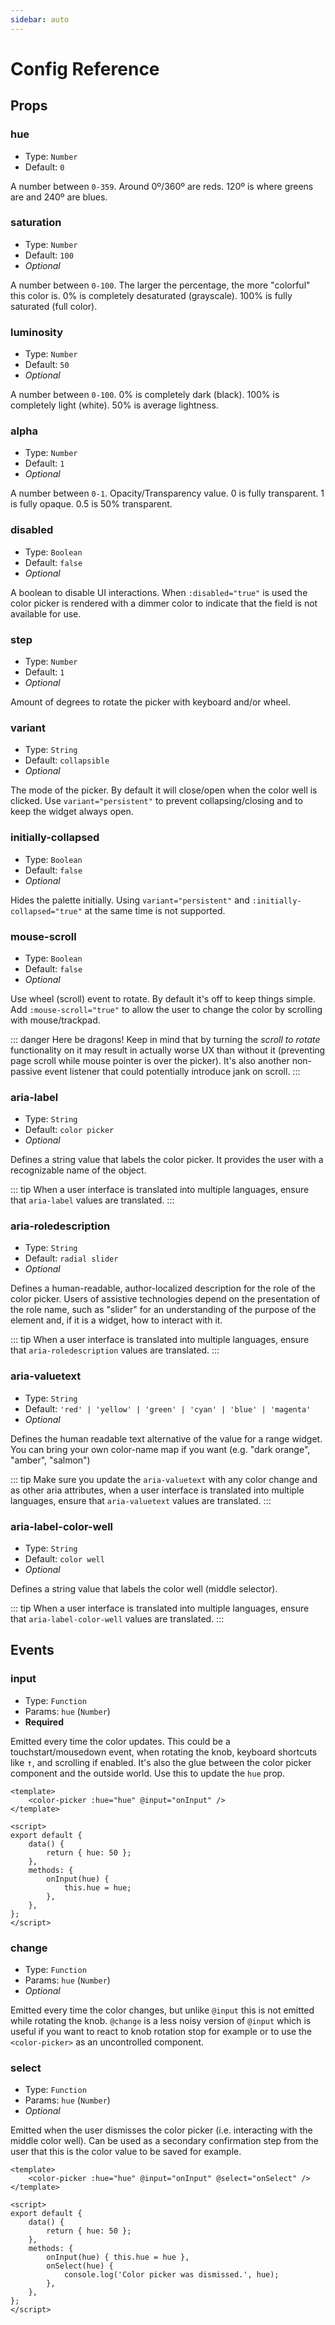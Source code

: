 ```yaml
---
sidebar: auto
---
```

# Config Reference

## Props

### hue

* Type: `Number`
* Default: `0`

A number between `0-359`. Around 0º/360º are reds. 120º is where greens are and 240º are blues.

### saturation

* Type: `Number`
* Default: `100`
* _Optional_

A number between `0-100`. The larger the percentage, the more "colorful" this color is. 0% is completely desaturated (grayscale). 100% is fully saturated (full color).

### luminosity

* Type: `Number`
* Default: `50`
* _Optional_

A number between `0-100`. 0% is completely dark (black). 100% is completely light (white). 50% is average lightness.

### alpha

* Type: `Number`
* Default: `1`
* _Optional_

A number between `0-1`. Opacity/Transparency value. 0 is fully transparent. 1 is fully opaque. 0.5 is 50% transparent.

### disabled

* Type: `Boolean`
* Default: `false`
* _Optional_

A boolean to disable UI interactions. When `:disabled="true"` is used the color picker is rendered with a dimmer color to indicate that the field is not available for use.

### step

* Type: `Number`
* Default: `1`
* _Optional_

Amount of degrees to rotate the picker with keyboard and/or wheel.

### variant

* Type: `String`
* Default: `collapsible`
* _Optional_

The mode of the picker. By default it will close/open when the color well is clicked. Use `variant="persistent"` to prevent collapsing/closing and to keep the widget always open.

### initially-collapsed

* Type: `Boolean`
* Default: `false`
* _Optional_

Hides the palette initially. Using `variant="persistent"` and `:initially-collapsed="true"` at the same time is not supported.

### mouse-scroll

* Type: `Boolean`
* Default: `false`
* _Optional_

Use wheel (scroll) event to rotate. By default it's off to keep things simple. Add `:mouse-scroll="true"` to allow the user to change the color by scrolling with mouse/trackpad.

::: danger Here be dragons!
Keep in mind that by turning the _scroll to rotate_ functionality on it may result in actually worse UX than without it (preventing page scroll while mouse pointer is over the picker). It's also another non-passive event listener that could potentially introduce jank on scroll.
:::

### aria-label

* Type: `String`
* Default: `color picker`
* _Optional_

Defines a string value that labels the color picker. It provides the user with a recognizable name of the object.

::: tip
When a user interface is translated into multiple languages, ensure that `aria-label` values are translated.
:::

### aria-roledescription

* Type: `String`
* Default: `radial slider`
* _Optional_

Defines a human-readable, author-localized description for the role of the color picker. Users of assistive technologies depend on the presentation of the role name, such as "slider" for an understanding of the purpose of the element and, if it is a widget, how to interact with it.

::: tip
When a user interface is translated into multiple languages, ensure that `aria-roledescription` values are translated.
:::

### aria-valuetext

* Type: `String`
* Default: `'red' | 'yellow' | 'green' | 'cyan' | 'blue' | 'magenta'`
* _Optional_

Defines the human readable text alternative of the value for a range widget. You can bring your own color-name map if you want (e.g. "dark orange", "amber", "salmon")

::: tip
Make sure you update the `aria-valuetext` with any color change and as other aria attributes, when a user interface is translated into multiple languages, ensure that `aria-valuetext` values are translated.
:::

### aria-label-color-well

* Type: `String`
* Default: `color well`
* _Optional_

Defines a string value that labels the color well (middle selector).

::: tip
When a user interface is translated into multiple languages, ensure that `aria-label-color-well` values are translated.
:::

## Events

### input

* Type: `Function`
* Params: `hue` (`Number`)
* **Required**

Emitted every time the color updates. This could be a touchstart/mousedown event, when rotating the knob, keyboard shortcuts like <kbd>↑</kbd>, and scrolling if enabled. It's also the glue between the color picker component and the outside world. Use this to update the `hue` prop.

```vue{2,11,12,13}
<template>
    <color-picker :hue="hue" @input="onInput" />
</template>

<script>
export default {
    data() {
        return { hue: 50 };
    },
    methods: {
        onInput(hue) {
            this.hue = hue;
        },
    },
};
</script>
```
### change

* Type: `Function`
* Params: `hue` (`Number`)
* _Optional_

Emitted every time the color changes, but unlike `@input` this is not emitted while rotating the knob. `@change` is a less noisy version of `@input` which is useful if you want to react to knob rotation stop for example or to use the `<color-picker>` as an uncontrolled component.

### select

* Type: `Function`
* Params: `hue` (`Number`)
* _Optional_

Emitted when the user dismisses the color picker (i.e. interacting with the middle color well). Can be used as a secondary confirmation step from the user that this is the color value to be saved for example.

```vue{2,12,13,14}
<template>
    <color-picker :hue="hue" @input="onInput" @select="onSelect" />
</template>

<script>
export default {
    data() {
        return { hue: 50 };
    },
    methods: {
        onInput(hue) { this.hue = hue },
        onSelect(hue) {
            console.log('Color picker was dismissed.', hue);
        },
    },
};
</script>
```
